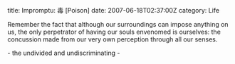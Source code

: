 title: Impromptu: 毒 [Poison]
date: 2007-06-18T02:37:00Z
category: Life

Remember the fact that although our surroundings can impose anything on us, the only perpetrator of having our souls envenomed is ourselves: the concussion made from our very own perception through all our senses.

\- the undivided and undiscriminating -
